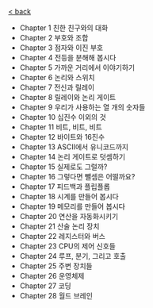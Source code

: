 [< back](../sc.md)

- Chapter 1 친한 친구와의 대화
- Chapter 2 부호와 조합
- Chapter 3 점자와 이진 부호
- Chapter 4 전등을 분해해 봅시다
- Chapter 5 가까운 거리에서 이야기하기
- Chapter 6 논리와 스위치
- Chapter 7 전신과 릴레이
- Chapter 8 릴레이와 논리 게이트
- Chapter 9 우리가 사용하는 열 개의 숫자들
- Chapter 10 십진수 이외의 것
- Chapter 11 비트, 비트, 비트
- Chapter 12 바이트와 16진수
- Chapter 13 ASCII에서 유니코드까지
- Chapter 14 논리 게이트로 덧셈하기
- Chapter 15 실제로도 그럴까?
- Chapter 16 그렇다면 뺄셈은 어떨까요?
- Chapter 17 피드백과 플립플롭
- Chapter 18 시계를 만들어 봅시다
- Chapter 19 메모리를 만들어 봅시다
- Chapter 20 연산을 자동화시키기
- Chapter 21 산술 논리 장치
- Chapter 22 레지스터와 버스
- Chapter 23 CPU의 제어 신호들
- Chapter 24 루프, 분기, 그리고 호출
- Chapter 25 주변 장치들
- Chapter 26 운영체제
- Chapter 27 코딩
- Chapter 28 월드 브레인
